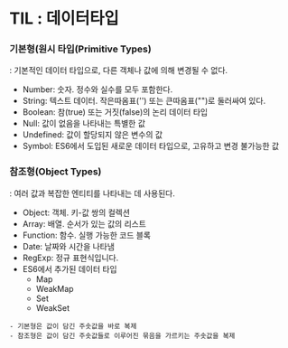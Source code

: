 # TIL : 데이터타입

### 기본형(원시 타입(Primitive Types)

: 기본적인 데이터 타입으로, 다른 객체나 값에 의해 변경될 수 없다.

- Number: 숫자. 정수와 실수를 모두 포함한다.
- String: 텍스트 데이터. 작은따옴표('') 또는 큰따옴표("")로 둘러싸여 있다.
- Boolean: 참(true) 또는 거짓(false)의 논리 데이터 타입
- Null: 값이 없음을 나타내는 특별한 값
- Undefined: 값이 할당되지 않은 변수의 값
- Symbol: ES6에서 도입된 새로운 데이터 타입으로, 고유하고 변경 불가능한 값

### 참조형(Object Types)

: 여러 값과 복잡한 엔티티를 나타내는 데 사용된다.

- Object: 객체. 키-값 쌍의 컬렉션
- Array: 배열. 순서가 있는 값의 리스트
- Function: 함수. 실행 가능한 코드 블록
- Date: 날짜와 시간을 나타냄
- RegExp: 정규 표현식입니다.
- ES6에서 추가된 데이터 타입
  - Map
  - WeakMap
  - Set
  - WeakSet

```
- 기본형은 값이 담긴 주솟값을 바로 복제
- 참조형은 값이 담긴 주솟값들로 이루어진 묶음을 가르키는 주솟값을 복제